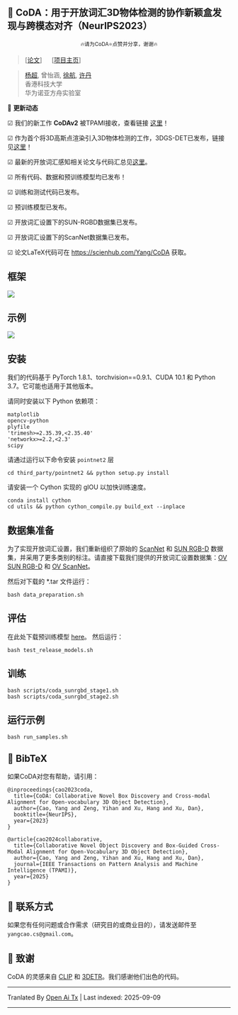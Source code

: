 
## :book: CoDA：用于开放词汇3D物体检测的协作新颖盒发现与跨模态对齐（NeurIPS2023）
<p align="center">
  <small> 🔥请为CoDA⭐点赞并分享，谢谢🔥 </small>
</p>

> [[论文](https://arxiv.org/abs/2310.02960)] &emsp; [[项目主页](https://yangcaoai.github.io/publications/CoDA.html)] <br>
<!-- > [杨超](https://yangcaoai.github.io/), 曾怡涵, [徐航](https://xuhangcn.github.io/), [许丹](https://www.danxurgb.net) <br> -->
<!-- > 香港科技大学, 华为诺亚方舟实验室 -->
> [杨超](https://yangcaoai.github.io/), 曾怡涵, [徐航](https://xuhangcn.github.io/), [许丹](https://www.danxurgb.net) <br>
> 香港科技大学<br>
> 华为诺亚方舟实验室

:triangular_flag_on_post: **更新动态**  

&#9745; 我们的新工作 **CoDAv2** 被TPAMI接收，查看链接 [这里](https://arxiv.org/pdf/2406.00830v2)！

&#9745; 作为首个将3D高斯点渲染引入3D物体检测的工作，3DGS-DET已发布，链接见[这里](https://arxiv.org/pdf/2410.01647)！

&#9745; 最新的开放词汇感知相关论文与代码汇总见[这里](https://github.com/yangcaoai/Awesome-Open-Vocabulary-Perception)。

&#9745; 所有代码、数据和预训练模型均已发布！

&#9745; 训练和测试代码已发布。

&#9745; 预训练模型已发布。

&#9745; 开放词汇设置下的SUN-RGBD数据集已发布。  

&#9745; 开放词汇设置下的ScanNet数据集已发布。

&#9745; 论文LaTeX代码可在 https://scienhub.com/Yang/CoDA 获取。

## 框架  
<img src="https://raw.githubusercontent.com/yangcaoai/CoDA_NeurIPS2023/main/assets/ov3d_det.png">

## 示例  
<img src="https://raw.githubusercontent.com/yangcaoai/CoDA_NeurIPS2023/main/assets/CoDA_sup_fig0_v3_cropped_compressed_v2.jpg">

## 安装
我们的代码基于 PyTorch 1.8.1、torchvision==0.9.1、CUDA 10.1 和 Python 3.7。它可能也适用于其他版本。

请同时安装以下 Python 依赖项：

```
matplotlib
opencv-python
plyfile
'trimesh>=2.35.39,<2.35.40'
'networkx>=2.2,<2.3'
scipy
```
请通过运行以下命令安装 `pointnet2` 层


```
cd third_party/pointnet2 && python setup.py install
```
请安装一个 Cython 实现的 gIOU 以加快训练速度。

```
conda install cython
cd utils && python cython_compile.py build_ext --inplace
```

## 数据集准备

为了实现开放词汇设置，我们重新组织了原始的 [ScanNet](https://github.com/facebookresearch/votenet/tree/main/scannet) 和 [SUN RGB-D](https://github.com/facebookresearch/votenet/tree/main/sunrgbd) 数据集，并采用了更多类别的标注。请直接下载我们提供的开放词汇设置数据集：[OV SUN RGB-D](https://huggingface.co/datasets/YangCaoCS/Open-Vocabulary-SUN-RGBD) 和 [OV ScanNet](https://hkustconnect-my.sharepoint.com/:f:/g/personal/ycaobd_connect_ust_hk/EsqoPe7-VFxOlY0a-v1-vPwBSiEHoGRTgK5cLIhnjyXiEQ?e=jY7nKT)。

然后对下载的 *.tar 文件运行：
```
bash data_preparation.sh
```

## 评估
在此处下载预训练模型 [here](https://drive.google.com/file/d/1fTKX1ML5u8jJ249GwAYqdCZGs941907H/view?usp=drive_link)。
然后运行：
```
bash test_release_models.sh
```

## 训练
```
bash scripts/coda_sunrgbd_stage1.sh
bash scripts/coda_sunrgbd_stage2.sh
```
## 运行示例
```
bash run_samples.sh
```

## :scroll: BibTeX
如果CoDA对您有帮助，请引用：
```
@inproceedings{cao2023coda,
  title={CoDA: Collaborative Novel Box Discovery and Cross-modal Alignment for Open-vocabulary 3D Object Detection},
  author={Cao, Yang and Zeng, Yihan and Xu, Hang and Xu, Dan},
  booktitle={NeurIPS},
  year={2023}
}

@article{cao2024collaborative,
  title={Collaborative Novel Object Discovery and Box-Guided Cross-Modal Alignment for Open-Vocabulary 3D Object Detection},
  author={Cao, Yang and Zeng, Yihan and Xu, Hang and Xu, Dan},
  journal={IEEE Transactions on Pattern Analysis and Machine Intelligence (TPAMI)},
  year={2025}
}
```

## :e-mail: 联系方式

如果您有任何问题或合作需求（研究目的或商业目的），请发送邮件至 `yangcao.cs@gmail.com`。

## :scroll: 致谢
CoDA 的灵感来自 [CLIP](https://github.com/openai/CLIP) 和 [3DETR](https://github.com/facebookresearch/3detr)。我们感谢他们出色的代码。


---

Tranlated By [Open Ai Tx](https://github.com/OpenAiTx/OpenAiTx) | Last indexed: 2025-09-09

---
